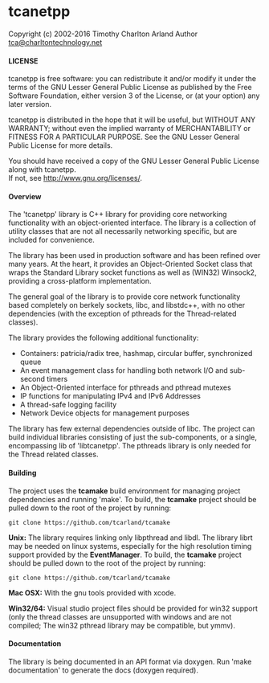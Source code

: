 tcanetpp
========
 
  Copyright (c) 2002-2016 Timothy Charlton Arland 
  Author tca@charltontechnology.net

#### LICENSE
 
  tcanetpp is free software: you can redistribute it and/or modify
  it under the terms of the GNU Lesser General Public License as 
  published by the Free Software Foundation, either version 3 of 
  the License, or (at your option) any later version.
 
  tcanetpp is distributed in the hope that it will be useful,
  but WITHOUT ANY WARRANTY; without even the implied warranty of
  MERCHANTABILITY or FITNESS FOR A PARTICULAR PURPOSE.  See the
  GNU Lesser General Public License for more details.
 
  You should have received a copy of the GNU Lesser General Public 
  License along with tcanetpp.  
  If not, see <http://www.gnu.org/licenses/>.
 
<!--
  @mainpage tcanetpp 
 -->

<!-- 
  @section overview
  -->
#### Overview

  The 'tcanetpp' library is C++ library for providing core
networking functionality with an object-oriented interface. The 
library is a collection of utility classes that are not all 
necessarily networking specific, but are included for convenience.  

  The library has been used in production software and has been 
refined over many years. At the heart, it provides an Object-Oriented 
Socket class that wraps the Standard Library socket functions as well 
as (WIN32) Winsock2, providing a cross-platform implementation.   

  The general goal of the library is to provide core network functionality 
based completely on berkely sockets, libc, and libstdc++, with no other 
dependencies (with the exception of pthreads for the Thread-related classes).  

The library provides the following additional functionality: 
 * Containers: patricia/radix tree, hashmap, circular buffer, synchronized queue
 * An event management class for handling both network I/O and sub-second timers 
 * An Object-Oriented interface for pthreads and pthread mutexes
 * IP functions for manipulating IPv4 and IPv6 Addresses
 * A thread-safe logging facility
 * Network Device objects for management purposes   
  
   
  The library has few external dependencies outside of libc. The project can 
build individual libraries consisting of just the sub-components, or a single, 
encompassing lib of 'libtcanetpp'.  The pthreads library is only needed for the 
Thread related classes.   


#### Building

 The project uses the **tcamake** build environment for managing project dependencies
and running 'make'.  To build, the **tcamake** project should be pulled down to the root 
of the project by running:
```
git clone https://github.com/tcarland/tcamake
``` 

**Unix:**
   The library requires linking only libpthread and libdl.
The library librt may be needed on linux systems, especially for the 
high resolution timing support provided by the **EventManager**. To build, the **tcamake** 
project should be pulled down to the root of the project by running:
```
git clone https://github.com/tcarland/tcamake
``` 

**Mac OSX:**
  With the gnu tools provided with xcode.

**Win32/64:**
  Visual studio project files should be provided for win32 support
(only the thread classes are unsupported with windows and are not 
compiled; The win32 pthread library may be compatible, but ymmv). 


#### Documentation
  The library is being documented in an API format via doxygen. 
Run 'make documentation' to generate the docs (doxygen required).  



